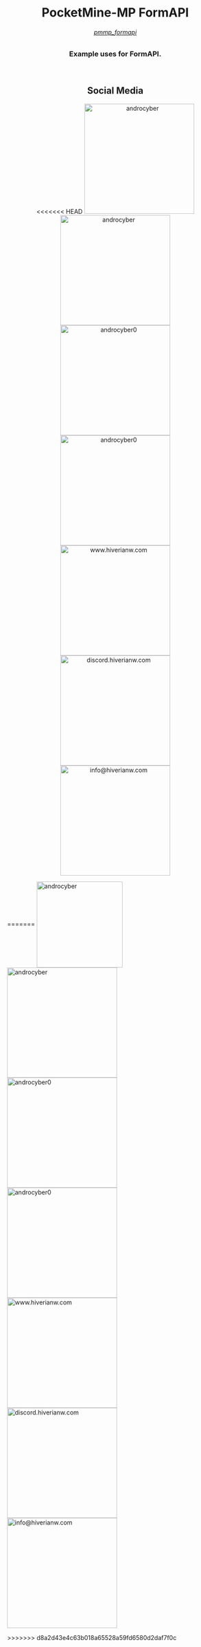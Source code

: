 <h1 align="center">PocketMine-MP FormAPI</h1>
<h6 align="center"><a href="https://github.com/androcyber/pmmp_formapi">pmmp_formapi</a></h6>
<h3 align="center">Example uses for FormAPI.</h3><br>

<h2 align="center">Social Media</h3>
<p align="center">
<<<<<<< HEAD
<a href="https://www.github.com/androcyber" target="_blank"><img alt="androcyber" src="https://i.hizliresim.com/jxp3m16.png" width="256" height="256"></img></a>
<a href="https://www.youtube.com/androcyber" target="_blank"><img alt="androcyber" src="https://i.hizliresim.com/ibuzuks.png" width="256" height="256"></img></a>
<a href="https://www.twitter.com/androcyber0" target="_blank"><img alt="androcyber0" src="https://i.hizliresim.com/r98d0rb.png" width="256" height="256"></img></a>
<a href="https://www.instagram.com/androcyber0" target="_blank"><img alt="androcyber0" src="https://i.hizliresim.com/4xhm1hk.png" width="256" height="256"></img></a>
<a href="https://www.hiverianw.com" target="_blank"><img alt="www.hiverianw.com" src="https://i.hizliresim.com/jlh9wm3.png" width="256" height="256"></img></a>
<a href="https://discord.com/invite/34p9Dg28wy" target="_blank"><img alt="discord.hiverianw.com" src="https://i.hizliresim.com/rcgesvp.png" width="256" height="256"></img></a>
<a href="mailto:info@hiverina.womc" target="_blank"><img alt="info@hiverianw.com" src="https://i.hizliresim.com/mgxnk25.png" width="256" height="256"></img></a>
</p>
=======
<a href="https://www.github.com/androcyber" target="_blank"><img alt="androcyber" src="https://i.hizliresim.com/jxp3m16.png" align="center" style="width:200px;height: 200px"></img></a>
<a href="https://www.youtube.com/androcyber" target="_blank"><img alt="androcyber" src="https://i.hizliresim.com/ibuzuks.png" align="center" width="256" height="256"></img></a>
<a href="https://www.twitter.com/androcyber0" target="_blank"><img alt="androcyber0" src="https://i.hizliresim.com/r98d0rb.png" align="center" width="256" height="256"></img></a>
<a href="https://www.instagram.com/androcyber0" target="_blank"><img alt="androcyber0" src="https://i.hizliresim.com/4xhm1hk.png" align="center" width="256" height="256"></img></a>
<a href="https://www.hiverianw.com" target="_blank"><img alt="www.hiverianw.com" src="https://i.hizliresim.com/jlh9wm3.png" align="center" width="256" height="256"></img></a>
<a href="https://discord.com/invite/34p9Dg28wy" target="_blank"><img alt="discord.hiverianw.com" src="https://i.hizliresim.com/rcgesvp.png" align="center" width="256" height="256"></img></a>
<a href="mailto:info@hiverina.womc" target="_blank"><img alt="info@hiverianw.com" src="https://i.hizliresim.com/mgxnk25.png" align="center" width="256" height="256"></img></a>
</p>
>>>>>>> d8a2d43e4c63b018a65528a59fd6580d2daf7f0c
